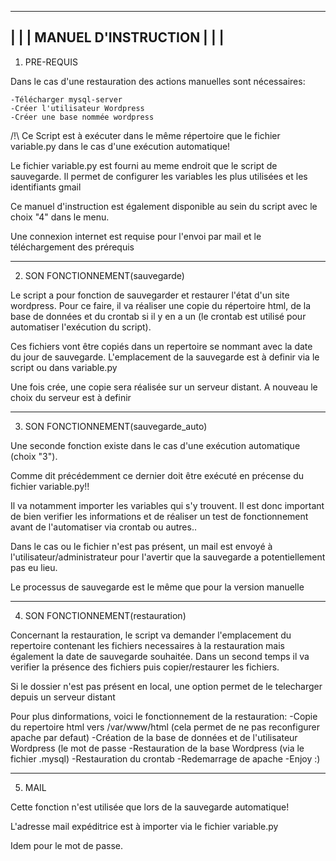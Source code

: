  -------------------------------------------------------------------------
|									  |
|			MANUEL D'INSTRUCTION				  |
|									  |
 --------------------------------------------------------------------------

1. PRE-REQUIS

Dans le cas d'une restauration des actions manuelles sont nécessaires:
	
	-Télécharger mysql-server
	-Créer l'utilisateur Wordpress
	-Créer une base nommée wordpress

/!\ Ce Script est à exécuter dans le même répertoire que le fichier variable.py dans le cas d'une exécution automatique!

Le fichier variable.py est fourni au meme endroit que le script de sauvegarde. Il permet de configurer les variables les plus utilisées et les identifiants gmail

Ce manuel d'instruction est également disponible au sein du script avec le choix "4" dans le menu.

Une connexion internet est requise pour l'envoi par mail et le téléchargement des prérequis


--------------------------------------------------------------------------------------------------------------------------------------------------------------

2. SON FONCTIONNEMENT(sauvegarde)

Le script a pour fonction de sauvegarder et restaurer l'état d'un site wordpress.
Pour ce faire, il va réaliser une copie du répertoire html, de la base de données et du crontab si il y en a un (le crontab est utilisé pour automatiser l'exécution du script).

Ces fichiers vont être copiés dans un repertoire se nommant avec la date du jour de sauvegarde. L'emplacement de la sauvegarde est à definir via le script ou dans variable.py

Une fois crée, une copie sera réalisée sur un serveur distant. A nouveau le choix du serveur est à definir

--------------------------------------------------------------------------------------------------------------------------------------------------------------

3. SON FONCTIONNEMENT(sauvegarde_auto)

Une seconde fonction existe dans le cas d'une exécution automatique  (choix "3"). 

Comme dit précédemment ce dernier doit être exécuté en précense du fichier variable.py!!

Il va notamment importer les variables qui s'y trouvent. Il est donc important de bien verifier les informations et de réaliser un test de fonctionnement avant de l'automatiser via crontab ou autres..

Dans le cas ou le fichier n'est pas présent, un mail est envoyé à l'utilisateur/administrateur pour l'avertir que la sauvegarde a potentiellement pas eu lieu.

Le processus de sauvegarde est le même que pour la version manuelle

----------------------------------------------------------------------------------------------------------------------------------------------------------------

4. SON FONCTIONNEMENT(restauration)

Concernant la restauration, le script va demander l'emplacement du repertoire contenant les fichiers necessaires à la restauration mais également la date de sauvegarde souhaitée.
Dans un second temps il va verifier la présence des fichiers puis copier/restaurer les fichiers.

Si le dossier n'est pas présent en local, une option permet de le telecharger depuis un serveur distant


Pour plus dinformations, voici le fonctionnement de la restauration:
	-Copie du repertoire html vers /var/www/html (cela permet de ne pas reconfigurer apache par defaut)
	-Création de la base de données et de l'utilisateur Wordpress (le mot de passe
	-Restauration de la base Wordpress (via le fichier .mysql)
	-Restauration du crontab
	-Redemarrage de apache
	-Enjoy :)

----------------------------------------------------------------------------------------------------------------------------------------------------------------

5. MAIL

Cette fonction n'est utilisée que lors de la sauvegarde automatique!

L'adresse mail expéditrice est à importer via le fichier variable.py

Idem pour le mot de passe.


